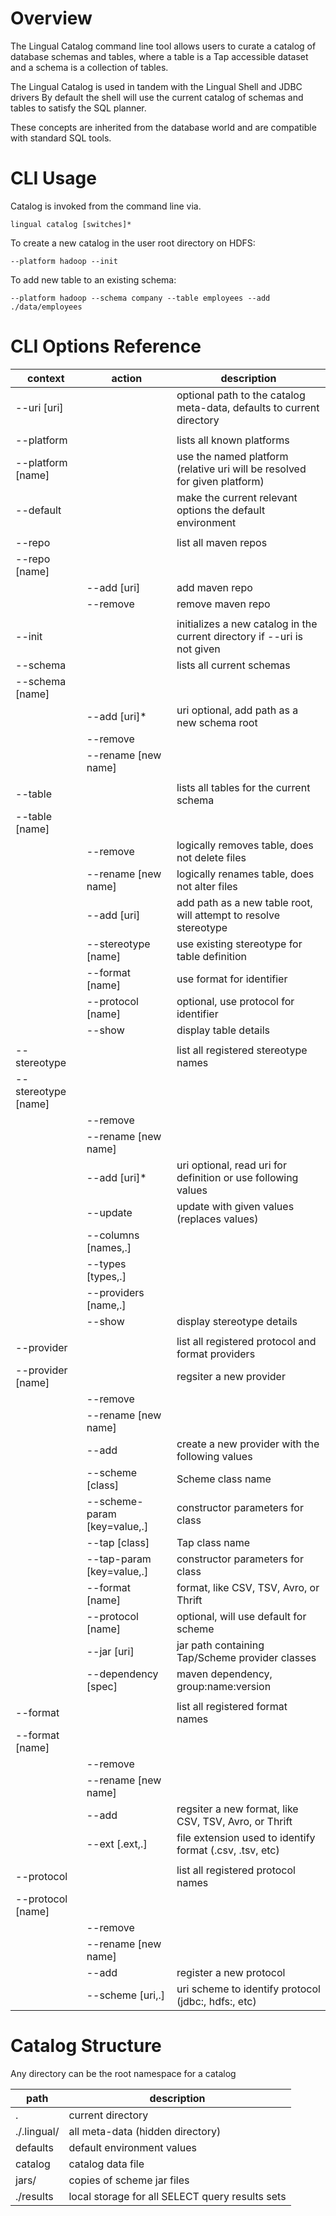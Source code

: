 # Overview

The Lingual Catalog command line tool allows users to curate a catalog of database schemas and tables, where a table is
a Tap accessible dataset and a schema is a collection of tables.

The Lingual Catalog is used in tandem with the Lingual Shell and JDBC drivers  By default the shell will use the current
catalog of schemas and tables to satisfy the SQL planner.

These concepts are inherited from the database world and are compatible with standard SQL tools.

# CLI Usage

Catalog is invoked from the command line via.

    lingual catalog [switches]*

To create a new catalog in the user root directory on HDFS:

    --platform hadoop --init

To add new table to an existing schema:

    --platform hadoop --schema company --table employees --add ./data/employees

# CLI Options Reference

| context             | action                       | description
| ------------------- | ---------------------        | -----------
| --uri [uri]         |                              | optional path to the catalog meta-data, defaults to current directory
|                     |                              |
| --platform          |                              | lists all known platforms
| --platform [name]   |                              | use the named platform (relative uri will be resolved for given platform)
| --default           |                              | make the current relevant options the default environment
|                     |                              |
| --repo              |                              | list all maven repos
| --repo [name]       |                              |
|                     | --add [uri]                  | add maven repo
|                     | --remove                     | remove maven repo
|                     |                              |
| --init              |                              | initializes a new catalog in the current directory if --uri is not given
| --schema            |                              | lists all current schemas
| --schema [name]     |                              |
|                     | --add [uri]*                 | uri optional, add path as a new schema root
|                     | --remove                     |
|                     | --rename [new name]          |
|                     |                              |
| --table             |                              | lists all tables for the current schema
| --table [name]      |                              |
|                     | --remove                     | logically removes table, does not delete files
|                     | --rename [new name]          | logically renames table, does not alter files
|                     | --add [uri]                  | add path as a new table root, will attempt to resolve stereotype
|                     | --stereotype [name]          | use existing stereotype for table definition
|                     | --format [name]              | use format for identifier
|                     | --protocol [name]            | optional, use protocol for identifier
|                     | --show                       | display table details
|                     |                              |
| --stereotype        |                              | list all registered stereotype names
| --stereotype [name] |                              |
|                     | --remove                     |
|                     | --rename [new name]          |
|                     | --add [uri]*                 | uri optional, read uri for definition or use following values
|                     | --update                     | update with given values (replaces values)
|                     | --columns [names,.]          |
|                     | --types [types,.]            |
|                     | --providers [name,.]         |
|                     | --show                       | display stereotype details
|                     |                              |
| --provider          |                              | list all registered protocol and format providers
| --provider [name]   |                              | regsiter a new provider
|                     | --remove                     |
|                     | --rename [new name]          |
|                     | --add                        | create a new provider with the following values
|                     | --scheme [class]             | Scheme class name
|                     | --scheme-param [key=value,.] | constructor parameters for class
|                     | --tap [class]                | Tap class name
|                     | --tap-param [key=value,.]    | constructor parameters for class
|                     | --format [name]              | format, like CSV, TSV, Avro, or Thrift
|                     | --protocol [name]            | optional, will use default for scheme
|                     | --jar [uri]                  | jar path containing Tap/Scheme provider classes
|                     | --dependency [spec]          | maven dependency, group:name:version
|                     |                              |
| --format            |                              | list all registered format names
| --format [name]     |                              |
|                     | --remove                     |
|                     | --rename [new name]          |
|                     | --add                        | regsiter a new format, like CSV, TSV, Avro, or Thrift
|                     | --ext [.ext,.]               | file extension used to identify format (.csv, .tsv, etc)
|                     |                              |
| --protocol          |                              | list all registered protocol names
| --protocol [name]   |                              |
|                     | --remove                     |
|                     | --rename [new name]          |
|                     | --add                        | register a new protocol
|                     | --scheme [uri,.]             | uri scheme to identify protocol (jdbc:, hdfs:, etc)


# Catalog Structure

Any directory can be the root namespace for a catalog

| path         | description
|------------- |-----------------
| .            | current directory
| ./.lingual/  | all meta-data (hidden directory)
|   defaults   | default environment values
|   catalog    | catalog data file
|   jars/      | copies of scheme jar files
| ./results    | local storage for all SELECT query results sets

